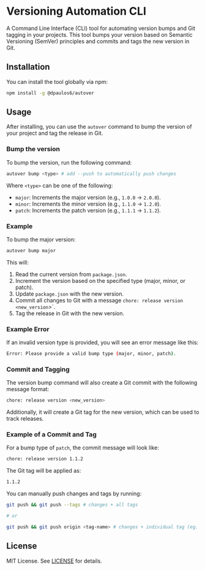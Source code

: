# Versioning Automation CLI

A Command Line Interface (CLI) tool for automating version bumps and Git tagging in your projects. This tool bumps your version based on Semantic Versioning (SemVer) principles and commits and tags the new version in Git.

## Installation

You can install the tool globally via npm:

```bash
npm install -g @dpaulos6/autover
```

## Usage

After installing, you can use the `autover` command to bump the version of your project and tag the release in Git.

### Bump the version

To bump the version, run the following command:

```bash
autover bump <type> # add --push to automatically push changes
```

Where `<type>` can be one of the following:

- `major`: Increments the major version (e.g., `1.0.0` → `2.0.0`).
- `minor`: Increments the minor version (e.g., `1.1.0` → `1.2.0`).
- `patch`: Increments the patch version (e.g., `1.1.1` → `1.1.2`).

### Example

To bump the major version:

```bash
autover bump major
```

This will:

1. Read the current version from `package.json`.
2. Increment the version based on the specified type (major, minor, or patch).
3. Update `package.json` with the new version.
4. Commit all changes to Git with a message `chore: release version <new_version`>`.
5. Tag the release in Git with the new version.

### Example Error

If an invalid version type is provided, you will see an error message like this:

```bash
Error: Please provide a valid bump type (major, minor, patch).
```

### Commit and Tagging

The version bump command will also create a Git commit with the following message format:

```bash
chore: release version <new_version>
```

Additionally, it will create a Git tag for the new version, which can be used to track releases.

### Example of a Commit and Tag

For a bump type of `patch`, the commit message will look like:

```bash
chore: release version 1.1.2
```

The Git tag will be applied as:

```bash
1.1.2
```

You can manually push changes and tags by running:

```bash
git push && git push --tags # changes + all tags

# or

git push && git push origin <tag-name> # changes + individual tag (eg. 1.1.2)
```

## License

MIT License. See [LICENSE](../LICENSE) for details.

